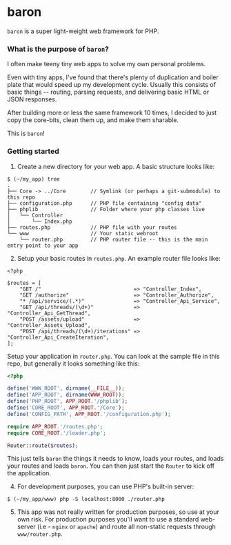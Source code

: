 # baron

`baron` is a super light-weight web framework for PHP.

### What is the purpose of `baron`? 

I often make teeny tiny web apps to solve my own personal problems.

Even with tiny apps, I've found that there's plenty of duplication and 
boiler plate that would speed up my development cycle.  Usually this
consists of basic things -- routing, parsing requests, and 
delivering basic HTML or JSON responses.

After building more or less the same framework 10 times, I decided
to just copy the core-bits, clean them up, and make them sharable.

This is `baron`!

### Getting started

1. Create a new directory for your web app.  A basic structure looks like:

```
$ (~/my_app) tree
.
├── Core -> ../Core        // Symlink (or perhaps a git-submodule) to this repo
├── configuration.php      // PHP file containing "config data"
├── phplib                 // Folder where your php classes live
│   └── Controller
│       └── Index.php
├── routes.php             // PHP file with your routes
└── www                    // Your static webroot
    └── router.php         // PHP router file -- this is the main entry point to your app
```

2.  Setup your basic routes in `routes.php`.   An example router file looks like:

```
<?php

$routes = [
    "GET /"                              => "Controller_Index",
    "GET /authorize"                     => "Controller_Authorize",
    "* /api/service/(.*)"                => "Controller_Api_Service",
    "GET /api/threads/(\d+)"             => "Controller_Api_GetThread",
    "POST /assets/upload"                => "Controller_Assets_Upload",
    "POST /api/threads/(\d+)/iterations" => "Controller_Api_CreateIteration",
];
```

 Setup your application in `router.php`.  You can look at the sample file in this repo, but generally
it looks something like this:

```php
<?php

define('WWW_ROOT', dirname(__FILE__));
define('APP_ROOT', dirname(WWW_ROOT));
define('PHP_ROOT', APP_ROOT.'/phplib');
define('CORE_ROOT', APP_ROOT.'/Core');
define('CONFIG_PATH', APP_ROOT.'/configuration.php');

require APP_ROOT.'/routes.php';
require CORE_ROOT.'/loader.php';

Router::route($routes);
```

This just tells `baron` the things it needs to know, loads your routes, and loads your routes and loads `baron`.  You can then just start the `Router` to kick off the application.

4.  For development purposes, you can use PHP's built-in server:

```
$ (~/my_app/www) php -S localhost:8000 ./router.php
```

5. This app was not really written for production purposes, so use at your own risk. For production purposes
you'll want to use a standard web-server (i.e - `nginx` or `apache`) and route all non-static requests
through `www/router.php`.

